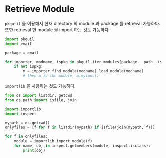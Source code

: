 # Retrieve Module

`pkgutil` 을 이용해서 현재 directory 의 module 과 package 를 retrieval 가능하다. 
또한 retrieval 한 module 을 import 하는 것도 가능하다.

```python
import pkguil
import email

package = email

for importer, modname, ispkg in pkguil.iter_modules(package.__path__):
    if not ispkg:
        m = importer.find_module(modname).load_module(modname)
        # then m is the module, m.myfunc()
```

`importlib` 을 사용하는 것도 가능하다.

```python
from os import listdir, getcwd
from os.path import isfile, join

import importlib
import inspect

mypath = os.getcwd()
onlyfiles = [f for f in listdir(mypath) if isfile(join(mypath, f))]

for f in onlyfiles:
    module = importlib.import_module(f)
    for name, obj in inspect.getmembers(module, inspect.isclass):
        print(obj)
```
